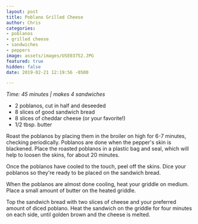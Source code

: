 ```yaml
---
layout: post
title: Poblano Grilled Cheese
author: Chris
categories:
- poblanos
- grilled cheese
- sandwiches
- peppers
image: assets/images/USE03752.JPG
featured: true
hidden: false
date: 2019-02-21 12:19:56 -0500

---
```

_Time: 45 minutes | makes 4 sandwiches_

* 2 poblanos, cut in half and deseeded
* 8 slices of good sandwich bread
* 8 slices of cheddar cheese (or your favorite!)
* 1/2 tbsp. butter

Roast the poblanos by placing them in the broiler on high for 6-7 minutes, checking periodically. Poblanos are done when the pepper's skin is blackened. Place the roasted poblanos in a plastic bag and seal, which will help to loosen the skins, for about 20 minutes.

Once the poblanos have cooled to the touch, peel off the skins. Dice your poblanos so they're ready to be placed on the sandwich bread.

When the poblanos are almost done cooling, heat your griddle on medium. Place a small amount of butter on the heated griddle.

Top the sandwich bread with two slices of cheese and your preferred amount of diced poblano. Heat the sandwich on the griddle for four minutes on each side, until golden brown and the cheese is melted.